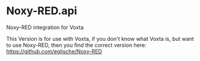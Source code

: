 # Noxy-RED.api
Noxy-RED integration for Voxta


This Version is for use with Voxta, if you don't know what Voxta is, but want to use Noxy-RED, then you find the correct version here:
https://github.com/eglische/Noxy-RED
